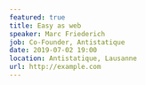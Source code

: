 ```yaml
---
featured: true
title: Easy as web
speaker: Marc Friederich
job: Co-Founder, Antistatique
date: 2019-07-02 19:00
location: Antistatique, Lausanne
url: http://example.com
---
```

